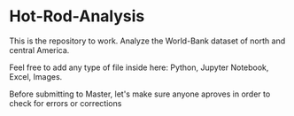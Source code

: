 # Hot-Rod-Analysis
This is the repository to work. Analyze the World-Bank dataset of north and central America.

Feel free to add any type of file inside here: Python, Jupyter Notebook, Excel, Images.

Before submitting to Master, let's make sure anyone aproves in order to check for errors or corrections
